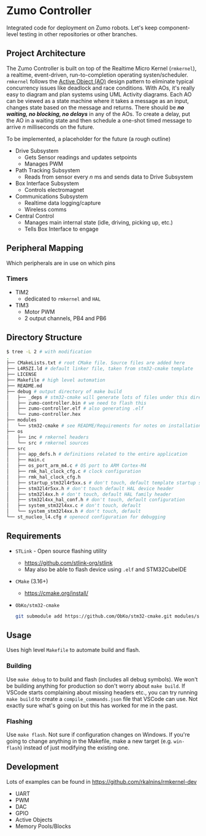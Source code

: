 # Zumo Controller

Integrated code for deployment on Zumo robots. Let's keep component-level testing in other repositories or other branches.

## Project Architecture

The Zumo Controller is built on top of the Realtime Micro Kernel (`rmkernel`), a realtime, event-driven, run-to-completion operating systen/scheduler. `rmkernel` follows the [Active Object (AO)](https://www.state-machine.com/active-object) design pattern to eliminate typical concurrency issues like deadlock and race conditions.
With AOs, it's really easy to diagram and plan systems using UML Activity diagrams. Each AO can be viewed as a state machine where it takes a message as an input, changes state based on the message and returns. There should be ***no waiting, no blocking, no delays*** in any of the AOs. To create a delay, put the AO in a waiting state and then schedule a one-shot timed message to arrive _n_ milliseconds on the future.

To be implemented, a placeholder for the future (a rough outline)

- Drive Subsystem
  - Gets Sensor readings and updates setpoints
  - Manages PWM
- Path Tracking Subsystem
  - Reads from sensor every _n_ ms and sends data to Drive Subsystem
- Box Interface Subsystem
  - Controls electromagnet
- Communications Subsystem
  - Realtime data logging/capture
  - Wireless comms
- Central Control
  - Manages main internal state (idle, driving, picking up, etc.)
  - Tells Box Interface to engage

## Peripheral Mapping

Which peripherals are in use on which pins

### Timers

- TIM2
  - dedicated to `rmkernel` and `HAL`
- TIM3
  - Motor PWM
  - 2 output channels, PB4 and PB6

## Directory Structure

```bash
$ tree -L 2 # with modification
.
├── CMakeLists.txt # root CMake file. Source files are added here
├── L4R5ZI.ld # default linker file, taken from stm32-cmake template
├── LICENSE
├── Makefile # high level automation
├── README.md 
├── debug # output directory of make build
│   ├── _deps # stm32-cmake will generate lots of files under this directory
│   ├── zumo-controller.bin # we need to flash this
│   ├── zumo-controller.elf # also generating .elf
│   └── zumo-controller.hex
├── modules
│   └── stm32-cmake # see README/Requirements for notes on installation
├── os
│   ├── inc # rmkernel headers
│   └── src # rmkernel sources
├── src
│   ├── app_defs.h # definitions related to the entire application
│   ├── main.c
│   ├── os_port_arm_m4.c # OS port to ARM Cortex-M4
│   ├── rmk_hal_clock_cfg.c # clock configuration
│   ├── rmk_hal_clock_cfg.h 
│   ├── startup_stm32l4r5xx.s # don't touch, default template startup script
│   ├── stm32l4r5xx.h # don't touch default HAL device header
│   ├── stm32l4xx.h # don't touch, default HAL family header
│   ├── stm32l4xx_hal_conf.h # don't touch, default configuration
│   ├── system_stm32l4xx.c # don't touch, default
│   └── system_stm32l4xx.h # don't touch, default
└── st_nucleo_l4.cfg # openocd configuration for debugging
```

## Requirements

- `STLink` - Open source flashing utility
  - <https://github.com/stlink-org/stlink>
  - May also be able to flash device using `.elf` and STM32CubeIDE
- `CMake` (3.16+)
  - <https://cmake.org/install/>
- `ObKo/stm32-cmake`

  ```bash
  git submodule add https://github.com/ObKo/stm32-cmake.git modules/stm32-cmake 
  ```

## Usage

Uses high level `Makefile` to automate build and flash.

### Building

Use `make debug` to to build and flash (includes all debug symbols). We won't be building anything for production so don't worry about `make build`.
If VSCode starts complaining about missing headers etc., you can try running `make build` to create a `compile_commands.json` file that VSCode can use.
Not exactly sure what's going on but this has worked for me in the past.

### Flashing

Use `make flash`. Not sure if configuration changes on Windows. If you're going to change anything in the Makefile, make a new target (e.g. `win-flash`) instead of just modifying the existing one.

## Development

Lots of examples can be found in <https://github.com/rkalnins/rmkernel-dev>

- UART
- PWM
- DAC
- GPIO
- Active Objects
- Memory Pools/Blocks
